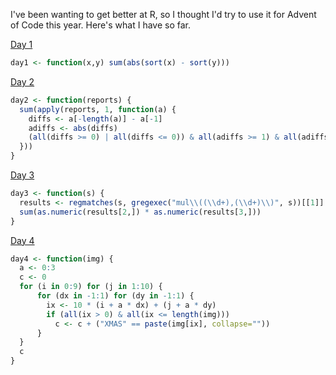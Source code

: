 I've been wanting to get better at R, so I thought I'd try to use it for Advent of Code this year. Here's what I have so far.

[Day 1](https://adventofcode.com/2024/day/1)

```R
day1 <- function(x,y) sum(abs(sort(x) - sort(y)))
```

[Day 2](https://adventofcode.com/2024/day/2)

```R
day2 <- function(reports) {
  sum(apply(reports, 1, function(a) {
    diffs <- a[-length(a)] - a[-1]
    adiffs <- abs(diffs)
    (all(diffs >= 0) | all(diffs <= 0)) & all(adiffs >= 1) & all(adiffs <= 3)
  }))
}
```

[Day 3](https://adventofcode.com/2024/day/3)

```R
day3 <- function(s) {
  results <- regmatches(s, gregexec("mul\\((\\d+),(\\d+)\\)", s))[[1]]
  sum(as.numeric(results[2,]) * as.numeric(results[3,]))
}
```

[Day 4](https://adventofcode.com/2024/day/4)

```R
day4 <- function(img) {
  a <- 0:3
  c <- 0
  for (i in 0:9) for (j in 1:10) {
      for (dx in -1:1) for (dy in -1:1) {
        ix <- 10 * (i + a * dx) + (j + a * dy)
        if (all(ix > 0) & all(ix <= length(img)))
          c <- c + ("XMAS" == paste(img[ix], collapse=""))
      }
  }
  c
}
```


